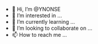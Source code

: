 - 👋 Hi, I’m @YNONSE
- 👀 I’m interested in ...
- 🌱 I’m currently learning ...
- 💞️ I’m looking to collaborate on ...
- 📫 How to reach me ...

<!---
YNONSE/YNONSE is a ✨ special ✨ repository because its `README.md` (this file) appears on your GitHub profile.
You can click the Preview link to take a look at your changes.
--->
